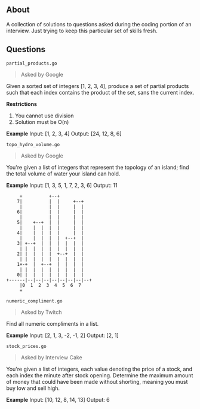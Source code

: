 About
---

A collection of solutions to questions asked during the coding portion of an interview. Just trying to keep this particular set of skills fresh.

Questions
---

`partial_products.go`

> Asked by Google

Given a sorted set of integers [1, 2, 3, 4], produce a set of partial products such that each index contains the product of the set, sans the current index.

**Restrictions**
1. You cannot use division
2. Solution must be O(n)

**Example**
Input:  [1, 2, 3, 4]
Output: [24, 12, 8, 6]

`topo_hydro_volume.go`

> Asked by Google

You're given a list of integers that represent the topology of an island; find the total volume of water your island can hold.

**Example**
Input: [1, 3, 5, 1, 7, 2, 3, 6]
Output: 11

```
     +          +--+
    7|          |  |     +--+
     |          |  |     |  |
    6|          |  |     |  |
     |          |  |     |  |
    5|    +--+  |  |     |  |
     |    |  |  |  |     |  |
    4|    |  |  |  |     |  |
     |    |  |  |  |  +--+  |
    3| +--+  |  |  |  |  |  |
     | |  |  |  |  |  |  |  |
    2| |  |  |  |  +--+  |  |
     | |  |  |  |  |  |  |  |
    1+-+  |  +--+  |  |  |  |
     | |  |  |  |  |  |  |  |
    0| |  |  |  |  |  |  |  |
+------|--|--|--|--|--|--|--|--+
     |0  1  2  3  4  5  6  7
     +
```

`numeric_compliment.go`

> Asked by Twitch

Find all numeric compliments in a list.

**Example**
Input: [2, 1, 3, -2, -1, 2]
Output: [2, 1]

`stock_prices.go`

> Asked by Interview Cake

You're given a list of integers, each value denoting the price of a stock, and each index the minute after stock opening. Determine the maximum amount of money that could have been made without shorting, meaning you must buy low and sell high.

**Example**
Input: [10, 12, 8, 14, 13]
Output: 6

